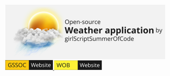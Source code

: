 <div align="center" dir="auto">
  <themed-picture data-catalyst-inline="true" data-catalyst=""><picture>
    <img alt="Ktor logo" src="https://github.com/Nayanpatel48/weatherApp_rapidApi_Project/blob/main/04_Images/image_md1.jpg?raw=true" style="visibility:visible;max-width:100%;">
  </picture></themed-picture>
</div>
<a href="https://gssoc.girlscript.tech/project" rel="nofollow"><img src="https://github.com/Nayanpatel48/weatherApp_rapidApi_Project/blob/main/04_Images/image_md2.jpg?raw=true" alt="girlScriptSummerOfCode official webiste" data-canonical-src="http://jb.gg/badges/official.svg" style="width:150px;">
</a>
<a href="https://gs-wob.vercel.app/wob" rel="nofollow"><img src="https://github.com/Nayanpatel48/weatherApp_rapidApi_Project/blob/main/04_Images/image_md3.jpg?raw=true" alt="Winter of blockchain official website" data-canonical-src="https://img.shields.io/maven-central/v/io.ktor/ktor" style="width:150px;">
</a>